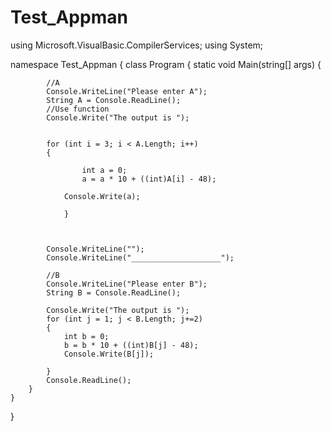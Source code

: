 # Test_Appman
using Microsoft.VisualBasic.CompilerServices;
using System;

namespace Test_Appman
{
    class Program
    {
        static void Main(string[] args)
        {
           
            //A
            Console.WriteLine("Please enter A");
            String A = Console.ReadLine();
            //Use function 
            Console.Write("The output is ");

          
            for (int i = 3; i < A.Length; i++)
            {
               
                    int a = 0;
                    a = a * 10 + ((int)A[i] - 48);

                Console.Write(a);
                
                }

                       
         
            Console.WriteLine("");
            Console.WriteLine("____________________");

            //B
            Console.WriteLine("Please enter B");
            String B = Console.ReadLine();
          
            Console.Write("The output is ");
            for (int j = 1; j < B.Length; j+=2)
            {
                int b = 0;
                b = b * 10 + ((int)B[j] - 48);
                Console.Write(B[j]);
               
            }
            Console.ReadLine();
        }
    }
}
